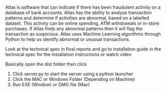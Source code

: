 Atlas is software that can indicate if there has been fraudulent activity on a database of bank accounts. Atlas has the ability to analyse transaction patterns and determine if activities are abnormal, based on a labelled dataset. This activity can be online spending, ATM withdrawals or in-store purchases. If Atlas finds any abnormal patterns then it will flag the transaction as suspicious. Atlas uses Machine Learning algorithms through Python to help us identify abnormal or unusual transactions.

Look at the technical spec in final reports and go to installation guide in the
technical spec for the installation instructions or watch video

Basically open the dist folder then click
1. Click server.py to start the server using a python launcher
2. Click the MAC or Windows Folder (Depending on Machine)
3. Run EXE (Window) or DMG file (Mac)
